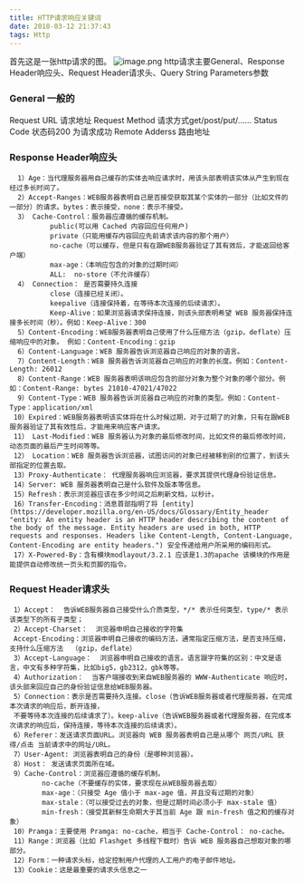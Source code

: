 ```yaml
---
title: HTTP请求响应关键词
date: 2018-03-12 21:37:43
tags: Http
---
```

首先这是一张http请求的图。
![image.png](http://upload-images.jianshu.io/upload_images/2088736-047733e4265975e7.png?imageMogr2/auto-orient/strip%7CimageView2/2/w/1240)
http请求主要General、Response Header响应头、Request Header请求头、Query String Parameters参数

### General 一般的
Request URL 请求地址
Request Method 请求方式get/post/put/……
Status Code 状态码200 为请求成功
Remote Adderss 路由地址

### Response Header响应头
      1）Age：当代理服务器用自己缓存的实体去响应请求时，用该头部表明该实体从产生到现在经过多长时间了。
      2）Accept-Ranges：WEB服务器表明自己是否接受获取其某个实体的一部分（比如文件的一部分）的请求。bytes：表示接受，none：表示不接受。
      3） Cache-Control：服务器应遵循的缓存机制。
              public(可以用 Cached 内容回应任何用户)
              private（只能用缓存内容回应先前请求该内容的那个用户）
              no-cache（可以缓存，但是只有在跟WEB服务器验证了其有效后，才能返回给客户端） 
              max-age：（本响应包含的对象的过期时间）  
              ALL:  no-store（不允许缓存）  
      4） Connection： 是否需要持久连接
              close（连接已经关闭）。
              keepalive（连接保持着，在等待本次连接的后续请求）。
              Keep-Alive：如果浏览器请求保持连接，则该头部表明希望 WEB 服务器保持连接多长时间（秒）。例如：Keep-Alive：300
      5）Content-Encoding：WEB服务器表明自己使用了什么压缩方法（gzip，deflate）压缩响应中的对象。 例如：Content-Encoding：gzip 
      6）Content-Language：WEB 服务器告诉浏览器自己响应的对象的语言。
      7）Content-Length：WEB 服务器告诉浏览器自己响应的对象的长度。例如：Content-Length: 26012
      8）Content-Range：WEB 服务器表明该响应包含的部分对象为整个对象的哪个部分。例如：Content-Range: bytes 21010-47021/47022
      9）Content-Type：WEB 服务器告诉浏览器自己响应的对象的类型。例如：Content-Type：application/xml
     10）Expired：WEB服务器表明该实体将在什么时候过期，对于过期了的对象，只有在跟WEB服务器验证了其有效性后，才能用来响应客户请求。
     11） Last-Modified：WEB 服务器认为对象的最后修改时间，比如文件的最后修改时间，动态页面的最后产生时间等等。
     12） Location：WEB 服务器告诉浏览器，试图访问的对象已经被移到别的位置了，到该头部指定的位置去取。
     13）Proxy-Authenticate： 代理服务器响应浏览器，要求其提供代理身份验证信息。
     14）Server: WEB 服务器表明自己是什么软件及版本等信息。
     15）Refresh：表示浏览器应该在多少时间之后刷新文档，以秒计。
     16）Transfer-Encoding：消息首部指明了将 [entity](https://developer.mozilla.org/en-US/docs/Glossary/Entity_header "entity: An entity header is an HTTP header describing the content of the body of the message. Entity headers are used in both, HTTP requests and responses. Headers like Content-Length, Content-Language, Content-Encoding are entity headers.") 安全传递给用户所采用的编码形式。
     17）X-Powered-By：含有模块modlayout/3.2.1 应该是1.3的apache 该模块的作用是能提供自动修改统一页头和页脚的指令。

### Request Header请求头
     1）Accept：  告诉WEB服务器自己接受什么介质类型，*/* 表示任何类型，type/* 表示该类型下的所有子类型；
     2）Accept-Charset：  浏览器申明自己接收的字符集
     Accept-Encoding：浏览器申明自己接收的编码方法，通常指定压缩方法，是否支持压缩，支持什么压缩方法  （gzip，deflate）
     3）Accept-Language：  浏览器申明自己接收的语言。语言跟字符集的区别：中文是语言，中文有多种字符集，比如big5，gb2312，gbk等等。
     4）Authorization：  当客户端接收到来自WEB服务器的 WWW-Authenticate 响应时，该头部来回应自己的身份验证信息给WEB服务器。
     5）Connection：表示是否需要持久连接。close（告诉WEB服务器或者代理服务器，在完成本次请求的响应后，断开连接，
     不要等待本次连接的后续请求了）。keep-alive（告诉WEB服务器或者代理服务器，在完成本次请求的响应后，保持连接，等待本次连接的后续请求）。
     6）Referer：发送请求页面URL。浏览器向 WEB 服务器表明自己是从哪个 网页/URL 获得/点击 当前请求中的网址/URL。
     7）User-Agent: 浏览器表明自己的身份（是哪种浏览器）。
     8）Host： 发送请求页面所在域。
     9）Cache-Control：浏览器应遵循的缓存机制。
            no-cache（不要缓存的实体，要求现在从WEB服务器去取）
            max-age：（只接受 Age 值小于 max-age 值，并且没有过期的对象） 
            max-stale：（可以接受过去的对象，但是过期时间必须小于 max-stale 值）  
            min-fresh：（接受其新鲜生命期大于其当前 Age 跟 min-fresh 值之和的缓存对象）
     10）Pramga：主要使用 Pramga: no-cache，相当于 Cache-Control： no-cache。
     11）Range：浏览器（比如 Flashget 多线程下载时）告诉 WEB 服务器自己想取对象的哪部分。
     12）Form：一种请求头标，给定控制用户代理的人工用户的电子邮件地址。
     13）Cookie：这是最重要的请求头信息之一
